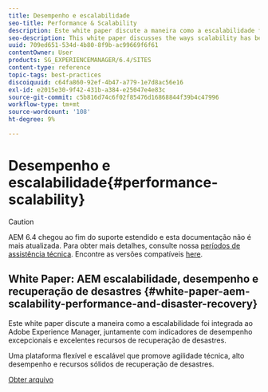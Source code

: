 ```yaml
---
title: Desempenho e escalabilidade
seo-title: Performance & Scalability
description: Este white paper discute a maneira como a escalabilidade foi incorporada ao AEM, juntamente com indicadores de desempenho e recursos de recuperação de desastres.
seo-description: This white paper discusses the ways scalability has been built into AEM along with performance indicators and disaster recovery features.
uuid: 709ed651-534d-4b80-8f9b-ac99669f6f61
contentOwner: User
products: SG_EXPERIENCEMANAGER/6.4/SITES
content-type: reference
topic-tags: best-practices
discoiquuid: c64fa860-92ef-4b47-a779-1e7d8ac56e16
exl-id: e2015e30-9f42-431b-a384-e25047e4e83c
source-git-commit: c5b816d74c6f02f85476d16868844f39b4c47996
workflow-type: tm+mt
source-wordcount: '108'
ht-degree: 9%

---
```


# Desempenho e escalabilidade{#performance-scalability}

>[!CAUTION]
>
>AEM 6.4 chegou ao fim do suporte estendido e esta documentação não é mais atualizada. Para obter mais detalhes, consulte nossa [períodos de assistência técnica](https://helpx.adobe.com/br/support/programs/eol-matrix.html). Encontre as versões compatíveis [here](https://experienceleague.adobe.com/docs/).

## White Paper: AEM escalabilidade, desempenho e recuperação de desastres {#white-paper-aem-scalability-performance-and-disaster-recovery}

Este white paper discute a maneira como a escalabilidade foi integrada ao Adobe Experience Manager, juntamente com indicadores de desempenho excepcionais e excelentes recursos de recuperação de desastres.

Uma plataforma flexível e escalável que promove agilidade técnica, alto desempenho e recursos sólidos de recuperação de desastres.

[Obter arquivo](assets/aem_scalability_whitepaperfinal-06122015je.pdf)

